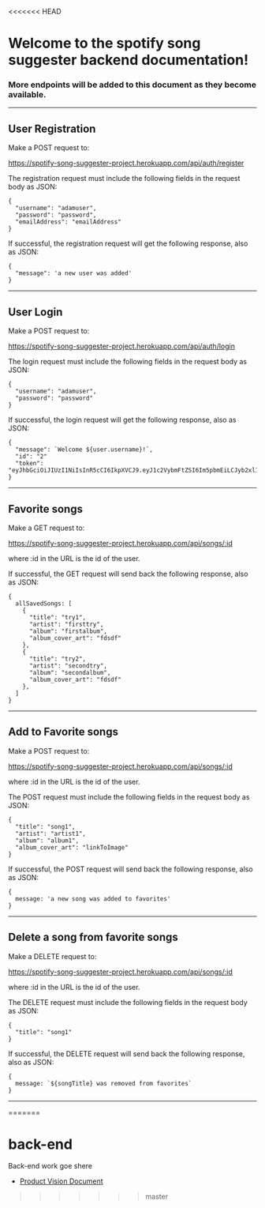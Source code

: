 <<<<<<< HEAD
# Welcome to the spotify song suggester backend documentation!

### More endpoints will be added to this document as they become available.

---

## User Registration

Make a POST request to:

https://spotify-song-suggester-project.herokuapp.com/api/auth/register

The registration request must include the following fields in the request body as JSON:

```
{
  "username": "adamuser",
  "password": "password",
  "emailAddress": "emailAddress"
}
```

If successful, the registration request will get the following response, also as JSON:

```
{
  "message": 'a new user was added'
}
```

---

## User Login

Make a POST request to:

https://spotify-song-suggester-project.herokuapp.com/api/auth/login

The login request must include the following fields in the request body as JSON:

```
{
  "username": "adamuser",
  "password": "password"
}
```

If successful, the login request will get the following response, also as JSON:

```
{
  "message": `Welcome ${user.username}!`,
  "id": "2"
  "token": "eyJhbGciOiJIUzI1NiIsInR5cCI6IkpXVCJ9.eyJ1c2VybmFtZSI6Im5pbmEiLCJyb2xlIjoidXNlciIsImlhdCI6MTU4MzE2Nzg4NywiZXhwIjoxNTgzMjU0Mjg3fQ.v6rRltdEr30KAzXbpPkVv1DFXa7t5lBRXRquHMvzmic"
}
```

---

## Favorite songs

Make a GET request to:

https://spotify-song-suggester-project.herokuapp.com/api/songs/:id

where :id in the URL is the id of the user.

If successful, the GET request will send back the following response, also as JSON:

```
{
  allSavedSongs: [
    {
      "title": "try1",
      "artist": "firsttry",
      "album": "firstalbum",
      "album_cover_art": "fdsdf"
    },
    {
      "title": "try2",
      "artist": "secondtry",
      "album": "secondalbum",
      "album_cover_art": "fdsdf"
    },
  ]
}
```

---

## Add to Favorite songs

Make a POST request to:

https://spotify-song-suggester-project.herokuapp.com/api/songs/:id

where :id in the URL is the id of the user.

The POST request must include the following fields in the request body as JSON:

```
{
  "title": "song1",
  "artist": "artist1",
  "album": "album1",
  "album_cover_art": "linkToImage"
}
```

If successful, the POST request will send back the following response, also as JSON:

```
{
  message: 'a new song was added to favorites'
}
```

---

## Delete a song from favorite songs

Make a DELETE request to:

https://spotify-song-suggester-project.herokuapp.com/api/songs/:id

where :id in the URL is the id of the user.

The DELETE request must include the following fields in the request body as JSON:

```
{
  "title": "song1"
}
```

If successful, the DELETE request will send back the following response, also as JSON:

```
{
  message: `${songTitle} was removed from favorites`
}
```

---

=======
# back-end
Back-end work goe shere

 - [Product Vision Document](https://www.notion.so/nburkhal/Product-Vision-Document-for-Spotify-App-7dfcfe55daea496f804b47f2cac62174)
>>>>>>> master
